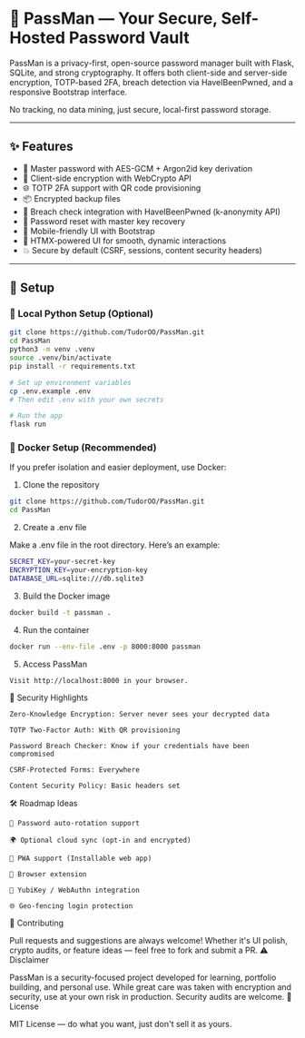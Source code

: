 # 🔐 PassMan — Your Secure, Self-Hosted Password Vault

PassMan is a privacy-first, open-source password manager built with Flask, SQLite, and strong cryptography. It offers both client-side and server-side encryption, TOTP-based 2FA, breach detection via HaveIBeenPwned, and a responsive Bootstrap interface.

No tracking, no data mining, just secure, local-first password storage.

---

## ✨ Features

- 🧠 Master password with AES-GCM + Argon2id key derivation
- 🔐 Client-side encryption with WebCrypto API
- 🌐 TOTP 2FA support with QR code provisioning
- 📦 Encrypted backup files
- 🔎 Breach check integration with HaveIBeenPwned (k-anonymity API)
- 🔄 Password reset with master key recovery
- 📱 Mobile-friendly UI with Bootstrap
- 💨 HTMX-powered UI for smooth, dynamic interactions
- 💥 Secure by default (CSRF, sessions, content security headers)

---

## 🚀 Setup

### 🐍 Local Python Setup (Optional)

```bash
git clone https://github.com/TudorOO/PassMan.git
cd PassMan
python3 -m venv .venv
source .venv/bin/activate
pip install -r requirements.txt

# Set up environment variables
cp .env.example .env
# Then edit .env with your own secrets

# Run the app
flask run
```

### 🐳 Docker Setup (Recommended)

If you prefer isolation and easier deployment, use Docker:

1. Clone the repository
```bash
git clone https://github.com/TudorOO/PassMan.git
cd PassMan
```

2. Create a .env file

Make a .env file in the root directory. Here’s an example:
```bash
SECRET_KEY=your-secret-key
ENCRYPTION_KEY=your-encryption-key
DATABASE_URL=sqlite:///db.sqlite3
```
3. Build the Docker image
```bash
docker build -t passman .
```
4. Run the container
```bash
docker run --env-file .env -p 8000:8000 passman
```
5. Access PassMan
```bash
Visit http://localhost:8000 in your browser.
```


🧠 Security Highlights

    Zero-Knowledge Encryption: Server never sees your decrypted data

    TOTP Two-Factor Auth: With QR provisioning

    Password Breach Checker: Know if your credentials have been compromised

    CSRF-Protected Forms: Everywhere

    Content Security Policy: Basic headers set

🛠️ Roadmap Ideas

    🔁 Password auto-rotation support

    🌍 Optional cloud sync (opt-in and encrypted)

    📱 PWA support (Installable web app)

    🧩 Browser extension

    🔐 YubiKey / WebAuthn integration

    🌐 Geo-fencing login protection

🤝 Contributing

Pull requests and suggestions are always welcome! Whether it's UI polish, crypto audits, or feature ideas — feel free to fork and submit a PR.
⚠️ Disclaimer

PassMan is a security-focused project developed for learning, portfolio building, and personal use. While great care was taken with encryption and security, use at your own risk in production. Security audits are welcome.
📄 License

MIT License — do what you want, just don't sell it as yours.